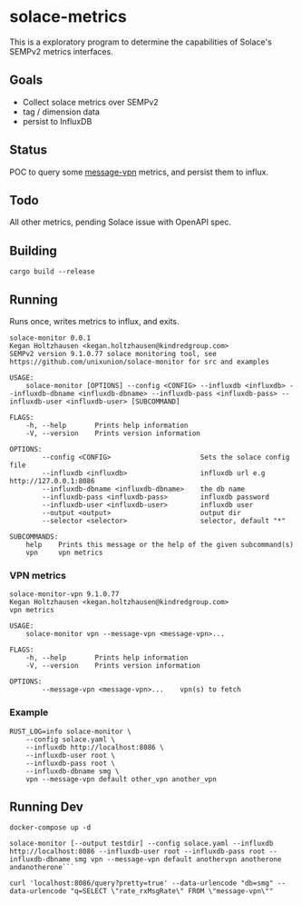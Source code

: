 # solace-metrics

This is a exploratory program to determine the capabilities of Solace's SEMPv2 metrics interfaces.

## Goals

* Collect solace metrics over SEMPv2
* tag / dimension data
* persist to InfluxDB

## Status

POC to query some [message-vpn](src/metrics.rs) metrics, and persist them to influx.

## Todo

All other metrics, pending Solace issue with OpenAPI spec.

## Building

```
cargo build --release
```

## Running

Runs once, writes metrics to influx, and exits.

```
solace-monitor 0.0.1
Kegan Holtzhausen <kegan.holtzhausen@kindredgroup.com>
SEMPv2 version 9.1.0.77 solace monitoring tool, see https://github.com/unixunion/solace-monitor for src and examples

USAGE:
    solace-monitor [OPTIONS] --config <CONFIG> --influxdb <influxdb> --influxdb-dbname <influxdb-dbname> --influxdb-pass <influxdb-pass> --influxdb-user <influxdb-user> [SUBCOMMAND]

FLAGS:
    -h, --help       Prints help information
    -V, --version    Prints version information

OPTIONS:
        --config <CONFIG>                      Sets the solace config file
        --influxdb <influxdb>                  influxdb url e.g http://127.0.0.1:8086
        --influxdb-dbname <influxdb-dbname>    the db name
        --influxdb-pass <influxdb-pass>        influxdb password
        --influxdb-user <influxdb-user>        influxdb user
        --output <output>                      output dir
        --selector <selector>                  selector, default "*"

SUBCOMMANDS:
    help    Prints this message or the help of the given subcommand(s)
    vpn     vpn metrics
```

### VPN metrics

```
solace-monitor-vpn 9.1.0.77
Kegan Holtzhausen <kegan.holtzhausen@kindredgroup.com>
vpn metrics

USAGE:
    solace-monitor vpn --message-vpn <message-vpn>...

FLAGS:
    -h, --help       Prints help information
    -V, --version    Prints version information

OPTIONS:
        --message-vpn <message-vpn>...    vpn(s) to fetch
```

### Example

```
RUST_LOG=info solace-monitor \
    --config solace.yaml \
    --influxdb http://localhost:8086 \
    --influxdb-user root \
    --influxdb-pass root \
    --influxdb-dbname smg \
    vpn --message-vpn default other_vpn another_vpn
```

## Running Dev

```
docker-compose up -d

solace-monitor [--output testdir] --config solace.yaml --influxdb http://localhost:8086 --influxdb-user root --influxdb-pass root --influxdb-dbname smg vpn --message-vpn default anothervpn anotherone andanotherone```

curl 'localhost:8086/query?pretty=true' --data-urlencode "db=smg" --data-urlencode "q=SELECT \"rate_rxMsgRate\" FROM \"message-vpn\""
```
